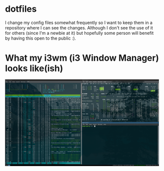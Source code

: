# dotfiles
I change my config files somewhat frequently so I want to keep them in a repository where I can see the changes. Although I don't see the use of it for others (since I'm a newbie at it) but hopefully some person will benefit by having this open to the public :).

# What my i3wm (i3 Window Manager) looks like(ish)
![terminalfun](terminalfun.png)